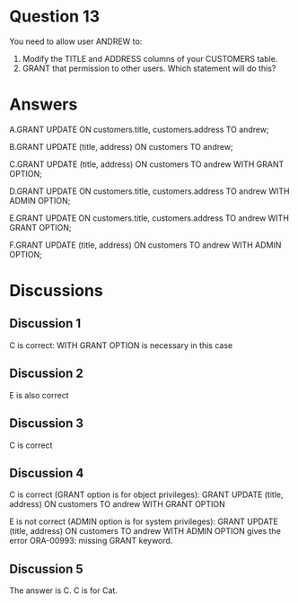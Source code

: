 # Question 13
You need to allow user ANDREW to:
1. Modify the TITLE and ADDRESS columns of your CUSTOMERS table.
2. GRANT that permission to other users.
Which statement will do this?

# Answers
A.GRANT UPDATE ON customers.title, customers.address TO andrew;

B.GRANT UPDATE (title, address) ON customers TO andrew;

C.GRANT UPDATE (title, address) ON customers TO andrew WITH GRANT OPTION;

D.GRANT UPDATE ON customers.title, customers.address TO andrew WITH ADMIN OPTION;

E.GRANT UPDATE ON customers.title, customers.address TO andrew WITH GRANT OPTION;

F.GRANT UPDATE (title, address) ON customers TO andrew WITH ADMIN OPTION;

# Discussions
## Discussion 1
C is correct: WITH GRANT OPTION is necessary in this case

## Discussion 2
E is also correct

## Discussion 3
C is correct

## Discussion 4
C is correct (GRANT option is for object privileges):
GRANT UPDATE (title, address) ON customers TO andrew WITH GRANT OPTION

E is not correct (ADMIN option is for system privileges):
GRANT UPDATE (title, address) ON customers TO andrew WITH ADMIN OPTION
gives the error ORA-00993: missing GRANT keyword.

## Discussion 5
The answer is C.
C is for Cat.

